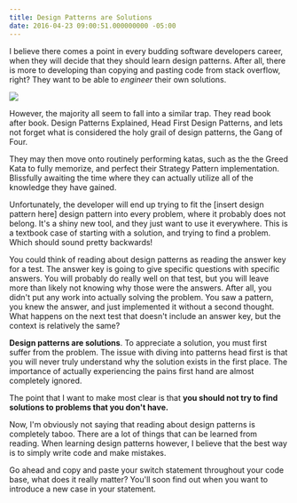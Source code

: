 ```yaml
---
title: Design Patterns are Solutions
date: 2016-04-23 09:00:51.000000000 -05:00
---
```

I believe there comes a point in every budding software developers career, when they will decide that they should learn design patterns. After all, there is more to developing than copying and pasting code from stack overflow, right? They want to be able to *engineer* their own solutions.

![](/content/images/2016/04/learn-1.png)

However, the majority all seem to fall into a similar trap.  They read book after book. Design Patterns Explained, Head First Design Patterns, and lets not forget what is considered the holy grail of design patterns, the Gang of Four. 

They may then move onto routinely performing katas, such as the the Greed Kata to fully memorize, and perfect their Strategy Pattern implementation. Blissfully awaiting the time where they can actually utilize all of the knowledge they have gained.

Unfortunately, the developer will end up trying to fit the [insert design pattern here] design pattern into every problem, where it probably does not belong. It's a shiny new tool, and they just want to use it everywhere. This is a textbook case of starting with a solution, and trying to find a problem. Which should sound pretty backwards!

You could think of reading about design patterns as reading the answer key for a test. The answer key is going to give specific questions with specific answers. You will probably do really well on that test, but you will leave more than likely not knowing why those were the answers. After all, you didn't put any work into actually solving the problem. You saw a pattern, you knew the answer, and just implemented it without a second thought. What happens on the next test that doesn't include an answer key, but the context is relatively the same?

**Design patterns are solutions**. To appreciate a solution, you must first suffer from the problem. The issue with diving into patterns head first is that you will never truly understand why the solution exists in the first place. The importance of actually experiencing the pains first hand are almost completely ignored.

The point that I want to make most clear is that **you should not try to find solutions to problems that you don't have.**

Now, I'm obviously not saying that reading about design patterns is completely taboo. There are a lot of things that can be learned from reading.  When learning design patterns however, I believe that the best way is to simply write code and make mistakes.  

Go ahead and copy and paste your switch statement throughout your code base, what does it really matter? You'll soon find out when you want to introduce a new case in your statement.



